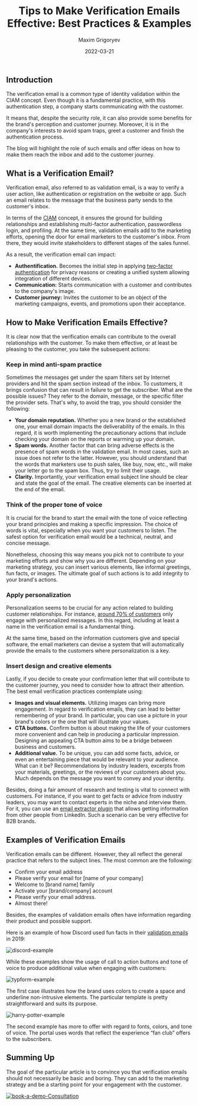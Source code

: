 ﻿---
title: "Tips to Make Verification Emails Effective: Best Practices & Examples"
date: "2022-03-21"
coverImage: "verification-email.webp"
category: ["all"]
featured: false 
author: "Maxim Grigoryev"
description: "The verification email can impact authentication, communication, and customer journey. Learn how to draft an effective verification email."
metadescription: "The blog will highlight the role of verification emails and offer ideas on how to make them reach the inbox and add to the customer journey."
metatitle: "Best Practices to Make Your Verification Emails Effective"
---

## Introduction

The verification email is a common type of identity validation within the CIAM concept. Even though it is a fundamental practice, with this authentication step, a company starts communicating with the customer. 

It means that, despite the security role, it can also provide some benefits for the brand's perception and customer journey. Moreover, it is in the company's interests to avoid spam traps, greet a customer and finish the authentication process. 

The blog will highlight the role of such emails and offer ideas on how to make them reach the inbox and add to the customer journey. 


## What is a Verification Email?

Verification email, also referred to as validation email, is a way to verify a user action, like authentication or registration on the website or app. Such an email relates to the message that the business party sends to the customer's inbox.

In terms of the [CIAM](https://www.loginradius.com/blog/identity/customer-identity-and-access-management/) concept, it ensures the ground for building relationships and establishing multi-factor authentication, passwordless login, and profiling. At the same time, validation emails add to the marketing efforts, opening the door for email marketers to the customer's inbox. From there, they would invite stakeholders to different stages of the sales funnel.

As a result, the verification email can impact: 



* **Authentification.** Becomes the initial step in applying [two-factor authentication](https://www.loginradius.com/resource/loginradius-ciam-two-factor-authentication/+) for privacy reasons or creating a unified system allowing integration of different devices.
* **Communication:** Starts communication with a customer and contributes to the company's image.
* **Customer journey:** Invites the customer to be an object of the marketing campaigns, events, and promotions upon their acceptance.


## How to Make Verification Emails Effective?

It is clear now that the verification emails can contribute to the overall relationships with the customer. To make them effective, or at least be pleasing to the customer, you take the subsequent actions:


### Keep in mind anti-spam practice

Sometimes the messages get under the spam filters set by Internet providers and hit the spam section instead of the inbox. To customers, it brings confusion that can result in failure to get the subscriber. What are the possible issues? They refer to the domain, message, or the specific filter the provider sets. That's why, to avoid the trap, you should consider the following:



* **Your domain reputation.** Whether you a new brand or the established one, your email domain impacts the deliverability of the emails. In this regard, it is worth implementing the precautionary actions that include checking your domain on the reports or warming up your domain.
* **Spam words.** Another factor that can bring adverse effects is the presence of spam words in the validation email. In most cases, such an issue does not refer to the latter. However, you should understand that the words that marketers use to push sales, like buy, now, etc., will make your letter go to the spam box. Thus, try to limit their usage.
* **Clarity.** Importantly, your verification email subject line should be clear and state the goal of the email. The creative elements can be inserted at the end of the email.


### Think of the proper tone of voice

It is crucial for the brand to start the email with the tone of voice reflecting your brand principles and making a specific impression. The choice of words is vital, especially when you want your customers to listen. The safest option for verification email would be a technical, neutral, and concise message. 

Nonetheless, choosing this way means you pick not to contribute to your marketing efforts and show why you are different. Depending on your marketing strategy, you can insert various elements, like informal greetings, fun facts, or images. The ultimate goal of such actions is to add integrity to your brand's actions.


### Apply personalization

Personalization seems to be crucial for any action related to building customer relationships. For instance, [around 70% of customers](http://www.forbes.com/sites/blakemorgan/2020/02/18/50-stats-showing-the-power-of-personalization/) only engage with personalized messages. In this regard, including at least a name in the verification email is a fundamental thing. 

At the same time, based on the information customers give and special software, the email marketers can devise a system that will automatically provide the emails to the customers where personalization is a key.


### Insert design and creative elements

Lastly, if you decide to create your confirmation letter that will contribute to the customer journey, you need to consider how to attract their attention. The best email verification practices contemplate using:



* **Images and visual elements.** Utilizing images can bring more engagement. In regard to verification emails, they can lead to better remembering of your brand. In particular, you can use a picture in your brand's colors or the one that will illustrate your values.
* **CTA buttons.** Confirm button is about making the life of your customers more convenient and can help in producing a particular impression. Designing an appealing CTA  button aims to be a bridge between business and customers.
* **Additional value.** To be unique, you can add some facts, advice, or even an entertaining piece that would be relevant to your audience. What can it be? Recommendations by industry leaders, excerpts from your materials, greetings, or the reviews of your customers about you. Much depends on the message you want to convey and your identity. 

Besides, doing a fair amount of research and testing is vital to connect with customers. For instance, if you want to get facts or advice from industry leaders, you may want to contact experts in the niche and interview them. For it, you can use an [email extractor plugin](https://getprospect.com/linkedIn-email-finder-chrome-extension) that allows getting information from other people from LinkedIn. Such a scenario can be very effective for B2B brands.


## Examples of Verification Emails 

Verification emails can be different. However, they all reflect the general practice that refers to the subject lines. The most common are the following:



* Confirm your email address
* Please verify your email for [name of your company]
* Welcome to [brand name] family
* Activate your [brand/company] account
* Please verify your email address.
* Almost there! 

Besides, the examples of validation emails often have information regarding their product and possible support.

Here is an example of how Discord used fun facts in their [validation emails](https://reallygoodemails.com/emails/verify-email) in 2019:


![discord-example](discord-example.webp)


While these examples show the usage of call to action buttons and tone of voice to produce additional value when engaging with customers:

![typform-example](typform-example.webp)

The first case illustrates how the brand uses colors to create a space and underline non-intrusive elements. The particular template is pretty straightforward and suits its purpose.


![harry-potter-example](harry-potter-example.webp)




The second example has more to offer with regard to fonts, colors, and tone of voice. The portal uses words that reflect the experience “fan club” offers to the subscribers.


## Summing Up

The goal of the particular article is to convince you that verification emails should not necessarily be basic and boring. They can add to the marketing strategy and be a starting point for your engagement with the customer.

[![book-a-demo-Consultation](../../assets/book-a-demo-loginradius.webp)](https://www.loginradius.com/contact-us?utm_source=blog&utm_medium=web&utm_campaign=best-practices-verification-emails-effective)
